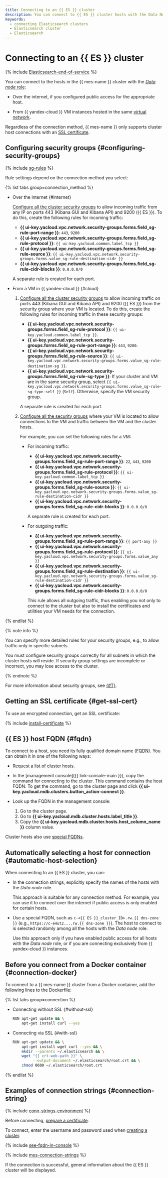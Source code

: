```yaml
---
title: Connecting to an {{ ES }} cluster
description: You can connect to {{ ES }} cluster hosts with the Data Node role from the internet if you set up public access to the desired host and from {{ yandex-cloud }} VMs located in the same virtual network.
keywords:
  - connecting Elasticsearch clusters
  - Elasticsearch cluster
  - Elasticsearch
---
```


# Connecting to an {{ ES }} cluster

{% include [Elasticsearch-end-of-service](../../_includes/mdb/mes/note-end-of-service.md) %}

You can connect to the hosts in the {{ mes-name }} cluster with the [_Data node_ role](../concepts/hosts-roles.md#data-node):

* Over the internet, if you configured public access for the appropriate host.


* From {{ yandex-cloud }} VM instances hosted in the same [virtual network](../../vpc/concepts/network.md).


Regardless of the connection method, {{ mes-name }} only supports cluster host connections with an [SSL certificate](#get-ssl-cert).


## Configuring security groups {#configuring-security-groups}

{% include [sg-rules](../../_includes/mdb/sg-rules-connect.md) %}

Rule settings depend on the connection method you select:

{% list tabs group=connection_method %}

- Over the internet {#internet}

   [Configure all the cluster security groups](../../vpc/operations/security-group-add-rule.md) to allow incoming traffic from any IP on ports 443 (Kibana GUI and Kibana API) and 9200 ({{ ES }}). To do this, create the following rules for incoming traffic:

   * **{{ ui-key.yacloud.vpc.network.security-groups.forms.field_sg-rule-port-range }}**: `443`, `9200`
   * **{{ ui-key.yacloud.vpc.network.security-groups.forms.field_sg-rule-protocol }}**: `{{ ui-key.yacloud.common.label_tcp }}`
   * **{{ ui-key.yacloud.vpc.network.security-groups.forms.field_sg-rule-source }}**: `{{ ui-key.yacloud.vpc.network.security-groups.forms.value_sg-rule-destination-cidr }}`
   * **{{ ui-key.yacloud.vpc.network.security-groups.forms.field_sg-rule-cidr-blocks }}**: `0.0.0.0/0`

   A separate rule is created for each port.

- From a VM in {{ yandex-cloud }} {#cloud}

   1. [Configure all the cluster security groups](../../vpc/operations/security-group-add-rule.md) to allow incoming traffic on ports 443 (Kibana GUI and Kibana API) and 9200 ({{ ES }}) from the security group where your VM is located. To do this, create the following rules for incoming traffic in these security groups:

      * **{{ ui-key.yacloud.vpc.network.security-groups.forms.field_sg-rule-protocol }}**: `{{ ui-key.yacloud.common.label_tcp }}`.
      * **{{ ui-key.yacloud.vpc.network.security-groups.forms.field_sg-rule-port-range }}**: `443`, `9200`.
      * **{{ ui-key.yacloud.vpc.network.security-groups.forms.field_sg-rule-source }}**: `{{ ui-key.yacloud.vpc.network.security-groups.forms.value_sg-rule-destination-sg }}`.
      * **{{ ui-key.yacloud.vpc.network.security-groups.forms.field_sg-rule-sg-type }}**: If your cluster and VM are in the same security group, select `{{ ui-key.yacloud.vpc.network.security-groups.forms.value_sg-rule-sg-type-self }}` (`Self`). Otherwise, specify the VM security group.

      A separate rule is created for each port.

   1. [Configure all the security groups](../../vpc/operations/security-group-add-rule.md) where your VM is located to allow connections to the VM and traffic between the VM and the cluster hosts.

      For example, you can set the following rules for a VM:

      * For incoming traffic:

         * **{{ ui-key.yacloud.vpc.network.security-groups.forms.field_sg-rule-port-range }}**: `22`, `443`, `9200`
         * **{{ ui-key.yacloud.vpc.network.security-groups.forms.field_sg-rule-protocol }}**: `{{ ui-key.yacloud.common.label_tcp }}`
         * **{{ ui-key.yacloud.vpc.network.security-groups.forms.field_sg-rule-source }}**: `{{ ui-key.yacloud.vpc.network.security-groups.forms.value_sg-rule-destination-cidr }}`
         * **{{ ui-key.yacloud.vpc.network.security-groups.forms.field_sg-rule-cidr-blocks }}**: `0.0.0.0/0`

         A separate rule is created for each port.

      * For outgoing traffic:

         * **{{ ui-key.yacloud.vpc.network.security-groups.forms.field_sg-rule-port-range }}**: `{{ port-any }}`
         * **{{ ui-key.yacloud.vpc.network.security-groups.forms.field_sg-rule-protocol }}**: `{{ ui-key.yacloud.vpc.network.security-groups.forms.value_any }}`
         * **{{ ui-key.yacloud.vpc.network.security-groups.forms.field_sg-rule-destination }}**: `{{ ui-key.yacloud.vpc.network.security-groups.forms.value_sg-rule-destination-cidr }}`
         * **{{ ui-key.yacloud.vpc.network.security-groups.forms.field_sg-rule-cidr-blocks }}**: `0.0.0.0/0`

         This rule allows all outgoing traffic, thus enabling you not only to connect to the cluster but also to install the certificates and utilities your VM needs for the connection.

{% endlist %}

{% note info %}

You can specify more detailed rules for your security groups, e.g., to allow traffic only in specific subnets.

You must configure security groups correctly for all subnets in which the cluster hosts will reside. If security group settings are incomplete or incorrect, you may lose access to the cluster.

{% endnote %}

For more information about security groups, see [{#T}](../concepts/network.md#security-groups).


## Getting an SSL certificate {#get-ssl-cert}

To use an encrypted connection, get an SSL certificate:

{% include [install-certificate](../../_includes/mdb/mes/install-certificate.md) %}

## {{ ES }} host FQDN {#fqdn}

To connect to a host, you need its fully qualified domain name ([FQDN](../concepts/network.md#hostname)). You can obtain it in one of the following ways:

* [Request a list of cluster hosts](cluster-hosts.md#list-hosts).
* In the [management console]({{ link-console-main }}), copy the command for connecting to the cluster. This command contains the host FQDN. To get the command, go to the cluster page and click **{{ ui-key.yacloud.mdb.clusters.button_action-connect }}**.
* Look up the FQDN in the management console:

   1. Go to the cluster page.
   1. Go to **{{ ui-key.yacloud.mdb.cluster.hosts.label_title }}**.
   1. Copy the **{{ ui-key.yacloud.mdb.cluster.hosts.host_column_name }}** column value.

Cluster hosts also use [special FQDNs](#automatic-host-selection).

## Automatically selecting a host for connection {#automatic-host-selection}

When connecting to an {{ ES }} cluster, you can:

* In the connection strings, explicitly specify the names of the hosts with the _Data node_ role.

   This approach is suitable for any connection method. For example, you can use it to connect over the internet if public access is only enabled for certain hosts.

* Use a special FQDN, such as `c-<{{ ES }}_cluster_ID>.rw.{{ dns-zone }}` (e.g., `https://c-e4ut2....rw.{{ dns-zone }}`). The host to connect to is selected randomly among all the hosts with the _Data node_ role.

   Use this approach only if you have enabled public access for all hosts with the _Data node_ role, or if you are connecting exclusively from {{ yandex-cloud }} instances.

## Before you connect from a Docker container {#connection-docker}

To connect to a {{ mes-name }} cluster from a Docker container, add the following lines to the Dockerfile:

{% list tabs group=connection %}


- Connecting without SSL {#without-ssl}

   ```bash
   RUN apt-get update && \
       apt-get install curl --yes
   ```


- Connecting via SSL {#with-ssl}

   ```bash
   RUN apt-get update && \
       apt-get install wget curl --yes && \
       mkdir --parents ~/.elasticsearch && \
       wget "{{ crt-web-path }}" \
            --output-document ~/.elasticsearch/root.crt && \
       chmod 0600 ~/.elasticsearch/root.crt
   ```

{% endlist %}

## Examples of connection strings {#connection-string}

{% include [conn-strings-environment](../../_includes/mdb/mes-conn-strings-env.md) %}

Before connecting, [prepare a certificate](#get-ssl-cert).

To connect, enter the username and password used when [creating a cluster](cluster-create.md#create-cluster).

{% include [see-fqdn-in-console](../../_includes/mdb/see-fqdn-in-console.md) %}

{% include [mes-connection-strings](../../_includes/mdb/mes-conn-strings.md) %}

If the connection is successful, general information about the {{ ES }} cluster will be displayed.
